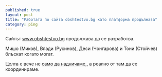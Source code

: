 ```yaml
---
published: true
layout: post
title: "Работата по сайта obshtestvo.bg като платформа продължава"
category: ping
---
```


Сайтът www.obshtestvo.bg продължава да се разработва.

Мишо (Миков), Влади (Русинов), Деси (Чонгарова) и Тони (Стойчев) блъскат когато могат.

Целта е вече не [само да надничаме,](https://status.obshtestvo.bg/milestone/2014/07/15/stranica-za-vruzka-mezhdu-horata.html), а реално от там да се координираме.